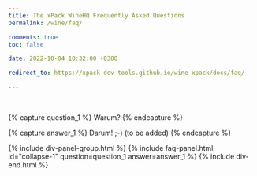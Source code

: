 ```yaml
---
title: The xPack WineHQ Frequently Asked Questions
permalink: /wine/faq/

comments: true
toc: false

date: 2022-10-04 10:32:00 +0300

redirect_to: https://xpack-dev-tools.github.io/wine-xpack/docs/faq/

---
```


<br/>

{% capture question_1 %}
Warum?
{% endcapture %}

{% capture answer_1 %}
Darum! ;-) (to be added)
{% endcapture %}

{% include div-panel-group.html %}
{% include faq-panel.html id="collapse-1" question=question_1 answer=answer_1 %}
{% include div-end.html %}
